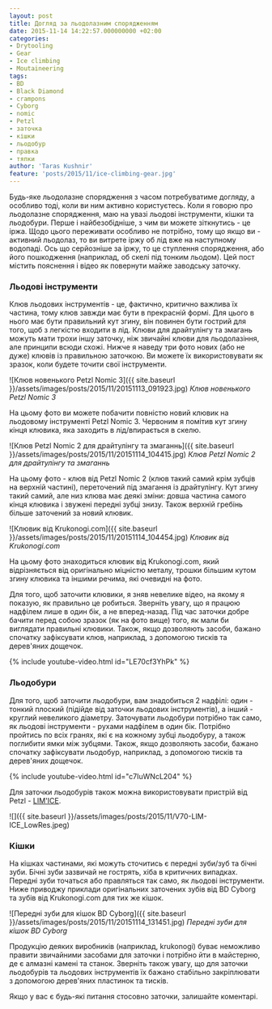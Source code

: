 ```yaml
---
layout: post
title: Догляд за льодолазним спорядженням
date: 2015-11-14 14:22:57.000000000 +02:00
categories:
- Drytooling
- Gear
- Ice climbing
- Moutaineering
tags:
- BD
- Black Diamond
- crampons
- Cyborg
- nomic
- Petzl
- заточка
- кішки
- льодобур
- правка
- тяпки
author: 'Taras Kushnir'
feature: 'posts/2015/11/ice-climbing-gear.jpg'
---
```


Будь-яке льодолазне спорядження з часом потребуватиме догляду, а особливо тоді, коли ви ним активно користуєтесь. Коли я говорю про льодолазне спорядження, маю на увазі льодові інструменти, кішки та льодобури. Перше і найбезобідніше, з чим ви можете зіткнутись - це іржа. Щодо цього переживати особливо не потрібно, тому що якщо ви - активний льодолаз, то ви витрете іржу об лід вже на наступному водопаді. Ось що серйозніше за іржу, то це ступлення спорядження, або його пошкодження (наприклад, об скелі під тонким льодом). Цей пост містить пояснення і відео як повернути майже заводську заточку.

<!--more-->

### Льодові інструменти

Клюв льодових інструментів - це, фактично, критично важлива їх частина, тому клюв завжди має бути в прекрасній формі. Для цього в нього має бути правильний кут згину, він повинен бути гострий для того, щоб з легкістю входити в лід. Клюви для драйтулінгу та змагань можуть мати трохи іншу заточку, ніж звичайні клюви для льодолазіння, але принципи всюди схожі. Нижче я наведу три фото нових (або не дуже) клювів із правильною заточкою. Ви можете їх використовувати як зразок, коли будете точити свої інструменти.

![Клюв новенького Petzl Nomic 3]({{ site.baseurl }}/assets/images/posts/2015/11/20151113_091923.jpg)
*Клюв новенького Petzl Nomic 3*

На цьому фото ви можете побачити повністю новий клювик на льодовому інструменті Petzl Nomic 3. Червоним я помітив кут згину кінця клювика, яка заходить в лід/впирається в скелю.

![Клюв Petzl Nomic 2 для драйтулінгу та змаганнь]({{ site.baseurl }}/assets/images/posts/2015/11/20151114_104415.jpg)
*Клюв Petzl Nomic 2 для драйтулінгу та змаганнь*

На цьому фото - клюв від Petzl Nomic 2 (клюв такий самий крім зубців на верхній частині), переточений під змагання із драйтулінгу. Кут згину такий самий, але низ клюва має деякі зміни: довша частина самого кінця клювика і звужені передні зубці знизу. Також верхній гребінь більше заточений за новий клювик.

![Клювик від Krukonogi.com]({{ site.baseurl }}/assets/images/posts/2015/11/20151114_104454.jpg)
*Клювик від Krukonogi.com*

На цьому фото знаходиться клювик від Krukonogi.com, який відрізняється від оригінально міцністю металу, трошки більшим кутом згину клювика та іншими речима, які очевидні на фото.

Для того, щоб заточити клювики, я зняв невелике відео, на якому я показую, як правильно це робиться. Зверніть увагу, що я працюю надфілем лише в один бік, а не вперед-назад. Під час заточки добре бачити перед собою зразок (як на фото вище) того, як мали би виглядати правильні клювики. Також, якщо дозволяють засоби, бажано спочатку зафіксувати клюв, наприклад, з допомогою тисків та дерев'яних дощечок.

{% include youtube-video.html id="LE70cf3YhPk" %}

### Льодобури

Для того, щоб заточити льодобури, вам знадобиться 2 надфілі: один - тонкий плоский (підійде від заточки льодових інструментів), а інший - круглий невеликого діаметру. Заточувати льодобури потрібно так само, як льодові інструменти - рухами надфілем в один бік. Потрібно пройтись по всіх гранях, які є на кожному зубці льодобуру, а також поглибити ямки між зубцями. Також, якщо дозволяють засоби, бажано спочатку зафіксувати льодобур, наприклад, з допомогою тисків та дерев'яних дощечок.

{% include youtube-video.html id="c7IuWNcL204" %}

Для заточки льодобурів також можна використовувати пристрій від Petzl - [LIM'ICE](http://www.petzl.com/en/Sport/Anchors/LIM-ICE?l=INT).

![]({{ site.baseurl }}/assets/images/posts/2015/11/V70-LIM-ICE_LowRes.jpeg)

### Кішки

На кішках частинами, які можуть сточитись є передні зуби/зуб та бічні зуби. Бічні зуби зазвичай не гострять, хіба в критичних випадках. Передні зуби точаться або правляться так само, як льодові інструменти. Ниже приводжу приклади оригінальних заточених зубів від BD Cyborg та зубів від Krukonogi.com для тих же кішок.

![Передні зуби для кішок BD Cyborg]({{ site.baseurl }}/assets/images/posts/2015/11/20151114_131451.jpg)
*Передні зуби для кішок BD Cyborg*

Продукцію деяких виробників (наприклад, krukonogi) буває неможливо правити звичайними засобами для заточки і потрібно йти в майстерню, де є алмазні камені та станок. Зверніть також увагу, що для заточки льодобурів та льодових інструментів їх бажано стабільно закріплювати з допомогою дерев'яних пластинок та тисків.

Якщо у вас є будь-які питання стосовно заточки, залишайте коментарі.
